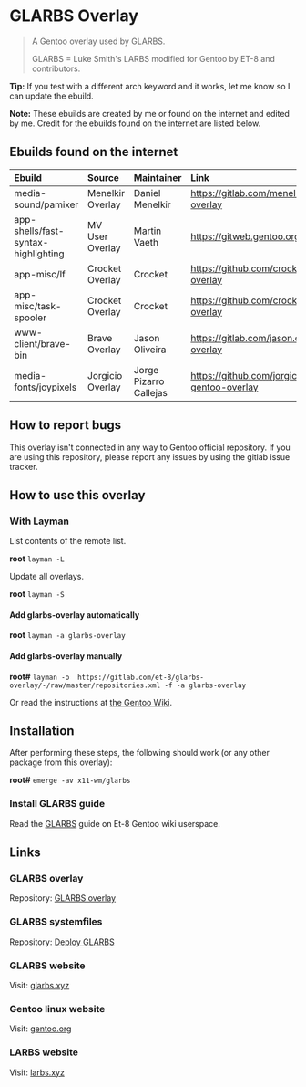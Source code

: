 # GLARBS Overlay

> A Gentoo overlay used by GLARBS.
>
> GLARBS = Luke Smith's LARBS modified for Gentoo by ET-8 and contributors.

**Tip:** If you test with a different arch keyword and it works, let me know so I can update the ebuild.

**Note:** These ebuilds are created by me or found on the internet and edited by me. Credit for the ebuilds found on the internet are listed below.

## Ebuilds found on the internet

| Ebuild                              | Source           | Maintainer             | Link                                               |
| :---------------------------------- | :--------------- | :--------------------- | :------------------------------------------------- |
| media-sound/pamixer                 | Menelkir Overlay | Daniel Menelkir        | https://gitlab.com/menelkir/gentoo-overlay         |
| app-shells/fast-syntax-highlighting | MV User Overlay  | Martin Vaeth           | https://gitweb.gentoo.org/user/mv.git/             |
| app-misc/lf                         | Crocket Overlay  | Crocket                | https://github.com/crocket/crocket-overlay         |
| app-misc/task-spooler               | Crocket Overlay  | Crocket                | https://github.com/crocket/crocket-overlay         |
| www-client/brave-bin                | Brave Overlay    | Jason Oliveira         | https://gitlab.com/jason.oliveira/brave-overlay    |
| media-fonts/joypixels               | Jorgicio Overlay | Jorge Pizarro Callejas |https://github.com/jorgicio/jorgicio-gentoo-overlay |


## How to report bugs

This overlay isn't connected in any way to Gentoo official repository. If you are using this repository, please report any issues by using the gitlab issue tracker.

## How to use this overlay
### With Layman

List contents of the remote list.

**root** `layman -L`

Update all overlays.

**root** `layman -S`

#### Add glarbs-overlay automatically

**root** `layman -a glarbs-overlay`

#### Add glarbs-overlay manually

**root#** `layman -o  https://gitlab.com/et-8/glarbs-overlay/-/raw/master/repositories.xml -f -a glarbs-overlay`

Or read the instructions at [the Gentoo Wiki](http://wiki.gentoo.org/wiki/Layman#Adding_custom_repositories).

## Installation
After performing these steps, the following should work (or any other package from this overlay):

**root#** `emerge -av x11-wm/glarbs`

### Install GLARBS guide

Read the [GLARBS](https://wiki.gentoo.org/wiki/User:Et-8/GLARBS) guide on Et-8 Gentoo wiki userspace.

## Links

### GLARBS overlay
Repository: [GLARBS overlay](https://gitlab.com/et-8/glarbs-overlay)

### GLARBS systemfiles
Repository: [Deploy GLARBS](https://gitlab.com/et-8/glarbs-deploy)

### GLARBS website
Visit: [glarbs.xyz](https://glarbs.xyz)

### Gentoo linux website
Visit: [gentoo.org](https://gentoo.org)

### LARBS website
Visit: [larbs.xyz](https://larbs.xyz)
